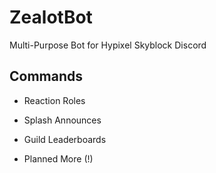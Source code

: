 # ZealotBot

Multi-Purpose Bot for Hypixel Skyblock Discord

## Commands

- Reaction Roles
- Splash Announces
- Guild Leaderboards

- Planned More (!)
